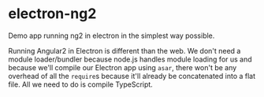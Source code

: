 # electron-ng2
Demo app running ng2 in electron in the simplest way possible.

Running Angular2 in Electron is different than the web. We don't need a module loader/bundler because node.js handles module loading for us and because we'll compile our Electron app using `asar`, there won't be any overhead of all the `require`s because it'll already be concatenated into a flat file. All we need to do is compile TypeScript. 
